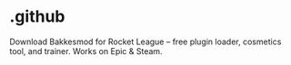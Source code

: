 # .github
Download Bakkesmod for Rocket League – free plugin loader, cosmetics tool, and trainer. Works on Epic &amp; Steam.
